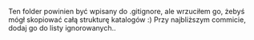 Ten folder powinien być wpisany do .gitignore, ale wrzuciłem go,
żebyś mógł skopiować całą strukturę katalogów :) Przy najbliższym
commicie, dodaj go do listy ignorowanych..